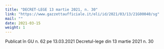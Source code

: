 ```yaml
---
title: "DECRET-LEGE 13 martie 2021, n. 30"
link: "https://www.gazzettaufficiale.it/eli/id/2021/03/13/21G00040/sg"
mail: ""
date: 2021-03-15
weight: 1
---
```


Publicat în GU n. 62 ​​pe 13.03.2021 Decretul-lege din 13 martie 2021 n. 30
